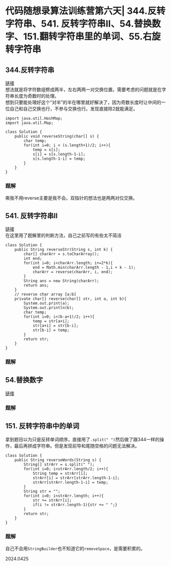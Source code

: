 # 代码随想录算法训练营第六天|  344.反转字符串、541. 反转字符串II、54.替换数字、151.翻转字符串里的单词、55.右旋转字符串

## 344.反转字符串
[链接](https://leetcode.cn/problems/reverse-string/)  
想法就是将字符数组劈成两半，左右两两一对交换位置。需要考虑的问题就是在字符串长度为奇数时的处理。  
想到只要能处理好这个“对半”的半在哪里就好解决了，因为奇数长度时让中间的一位自己和自己交换也行，不参与交换也行。发现直接除2就能满足。
```
import java.util.HashMap;
import java.util.Map;

class Solution {
    public void reverseString(char[] s) {
        char temp;
        for(int i=0; i < (s.length+1)/2; i++){
            temp = s[i];
            s[i] = s[s.length-1-i];
            s[s.length-1-i] = temp;
        }
    }
}
```

### 题解
嘶我不用reverse主要是我不会。双指针的想法也是两两对位交换。

## 541. 反转字符串II
[链接](https://leetcode.cn/problems/reverse-string-ii/)  
在这里用了题解里的判断方法，自己之前写的有些太不简洁
```
class Solution {
    public String reverseStr(String s, int k) {
        char[] charArr = s.toCharArray();
        int end;
        for(int i=0; i<charArr.length; i+=2*k){
            end = Math.min(charArr.length - 1,i + k - 1);
            charArr = reverse(charArr, i, end);
        }
        String ans = new String(charArr);
        return ans;
    }
    // reverse char array [a:b]
    private char[] reverse(char[] str, int a, int b){
        System.out.print(a);
        System.out.println(b);
        char temp;
        for(int i=0; i<(b-a+1)/2; i++){
            temp = str[a+i];
            str[a+i] = str[b-i];
            str[b-i] = temp;
        }
        return str;
    }
}
```

### 题解


##  54.替换数字
[链接](https://kamacoder.com/problempage.php?pid=1064)  


### 题解

## 151. 反转字符串中的单词
拿到题目以为只是反转单词顺序，直接用了`.split(" ")`然后做了跟344一样的操作，最后再拼成字符串。但是发现前导和尾随空格的问题无法解决。
```
class Solution {
    public String reverseWords(String s) {
        String[] strArr = s.split(" ");
        for(int i=0; i<strArr.length/2; i++){
            String temp = strArr[i];
            strArr[i] = strArr[strArr.length-1-i];
            strArr[strArr.length-1-i] = temp;
        }
        String str = "";
        for(int i=0; i<strArr.length; i++){
            str += strArr[i];
            if(i != strArr.length-1){str += " ";}
        }
        return str;
    }
}
```
### 题解
自己不会用`StringBuilder`也不知道它的`removeSpace`，是需要积累的。

2024.0425
